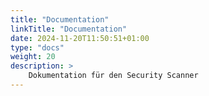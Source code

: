 ```yaml
---
title: "Documentation"
linkTitle: "Documentation"
date: 2024-11-20T11:50:51+01:00
type: "docs"
weight: 20
description: >
    Dokumentation für den Security Scanner
---
```


